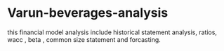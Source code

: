 # Varun-beverages-analysis
this financial model analysis include historical statement analysis, ratios, wacc , beta , common size statement and forcasting.
